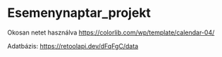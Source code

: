 # Esemenynaptar_projekt

Okosan netet használva 
https://colorlib.com/wp/template/calendar-04/

Adatbázis: https://retoolapi.dev/dFqFgC/data
